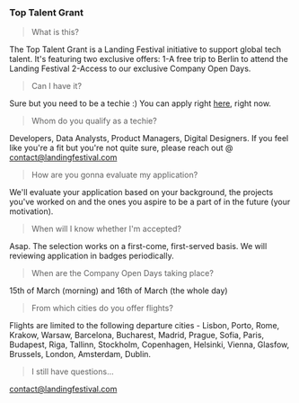 
### Top Talent Grant

> What is this?

The Top Talent Grant is a Landing Festival initiative to support global tech talent. It's featuring two exclusive offers:
1-A free trip to Berlin to attend the Landing Festival
2-Access to our exclusive Company Open Days.

> Can I have it?

Sure but you need to be a techie :) You can apply right [here](https://landingfestival.com/top_talent), right now.

> Whom do you qualify as a techie?

Developers, Data Analysts, Product Managers, Digital Designers. If you feel like you're a fit but you're not quite sure, please reach out @ contact@landingfestival.com

> How are you gonna evaluate my application?

We'll evaluate your application based on your background, the projects you've worked on and the ones you aspire to be a part of in the future (your motivation). 

> When will I know whether I'm accepted?

Asap. The selection works on a first-come, first-served basis. We will reviewing application in badges periodically. 

> When are the Company Open Days taking place?

15th of March (morning) and 16th of March (the whole day)

> From which cities do you offer flights?

Flights are limited to the following departure cities - Lisbon, Porto, Rome, Krakow, Warsaw, Barcelona, Bucharest, Madrid, Prague, Sofia, Paris, Budapest, Riga, Tallinn,  Stockholm, Copenhagen, Helsinki, Vienna, Glasfow, Brussels, London, Amsterdam, Dublin.

> I still have questions...

contact@landingfestival.com
